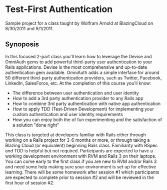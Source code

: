 Test-First Authentication
=========================

Sample project for a class taught by Wolfram Arnold at BlazingCloud on 8/30/2011 and 9/1/2011.

Synoposis
---------

In this focused 2-part class you'll learn how to leverage the Devise and OmniAuth gems to add powerful third-party user authentication to your Rails applications. Devise is the most comprehensive and up-to-date authentication gem available. OmniAuth adds a simple interface for around 50 different third-party authentication providers, such as Twitter, Facebook, LinkedIn, SalesForce, etc. At the completion of this course you'll know:

* The difference between user authentication and user identity
* How to add a 3rd party authentication provider to any Rails app
* How to combine 3rd party authentication with native app authentication
* How to apply TDD (Test-Driven Development) for implementing your custom authentication and user identity requirements
* How you can enjoy both the of fun experimenting and the satisfaction of a solution "done right"

This class is targeted at developers familiar with Rails either through working on a Rails project for 3-6 months or more, or through taking a Blazing Cloud (or equivalent) beginning Rails class. Familiarity with RSpec and TDD is helpful but not required. Participants are expected to have a working development environment with RVM and Rails 3 on their laptops.
You can come early to the first class if you are new to RVM and/or Rails 3 and need some help making sure your environment is set up for effective learning.
There will be some homework after session #1 which participants are expected to complete prior to session #2 and will be reviewed in the first hour of session #2.
